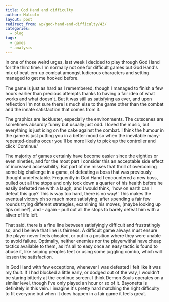 ```yaml
---
title: God Hand and difficulty
author: Malcolm
layout: post
redirect_from: wp/god-hand-and-difficulty/43/
categories:
  - blog
tags:
  - games
  - analysis
---
```

In one of those weird urges, last week I decided to play through God Hand for the third time. I'm normally not one for difficult games but God Hand's mix of beat-em-up combat amongst ludicrous characters and setting managed to get me hooked before.

The game is just as hard as I remembered, though I managed to finish a few hours earlier than precious attempts thanks to having a fair idea of what works and what doesn't. But it was still as satisfying as ever, and upon reflection I'm not sure there is much else to the game other than the combat and the innate satisfaction that comes from it.

The graphics are lackluster, especially the environments. The cutscenes are sometimes absurdly funny but usually just odd. I loved the music, but everything is just icing on the cake against the combat. I think the humour in the game is just putting you in a better mood so when the inevitable many-repeated-deaths occur you'll be more likely to pick up the controller and click 'Continue.'

The majority of games certainly have become easier since the eighties or even nineties, and for the most part I consider this an acceptable side effect of increased accessibility. But part of me misses that thrill of overcoming some big challenge in a game, of defeating a boss that was previously thought undefeatable. Frequently in God Hand I encountered a new boss, pulled out all the stops and only took down a quarter of his health before he easily defeated me with a laugh, and I would think, 'how on earth can I defeat this guy? This is way too hard, there is no way!' This makes the eventual victory oh so much more satisfying, after spending a fair few rounds trying different strategies, examining his moves, (maybe looking up tips online?), and - again - pull out all the stops to barely defeat him with a sliver of life left.

That said, there is a fine line between satisfyingly difficult and frustratingly so, and I believe that line is fairness. A difficult game always must ensure the player never feels cheated, or put in a position where they were unable to avoid failure. Optimally, neither enemies nor the playerwithal have cheap tactics available to them, as it's all to easy once an easy tactic is found to abuse it, like sniping peoples feet or using some juggling combo, which will lessen the satisfaction.

In God Hand with few exceptions, whenever I was defeated I felt like it was my fault. If I had blocked a little early, or dodged out of the way, I wouldn't be staring bitterly at the continue screen. I think Demon Souls operates on a similar level, though I've only played an hour or so of it. Bayonetta is definitely in this vein. I imagine it's pretty hard matching the right difficulty to fit everyone but when it does happen in a fair game it feels great.